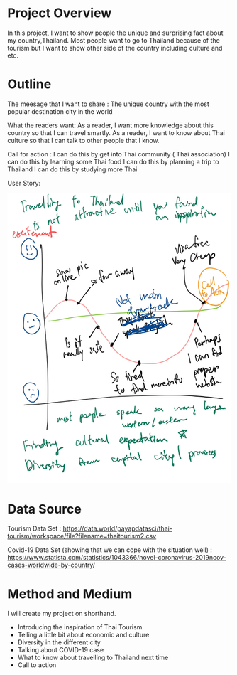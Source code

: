 # Project Overview
In this project, I want to show people the unique and surprising fact about my country,Thailand.
Most people want to go to Thailand because of the tourism but I want to show other side of the country including culture and etc.

# Outline

The meesage that I want to share : The unique country with the most popular destination city in the world

What the readers want:
As a reader, I want more knowledge about this country so that I can travel smartly.
As a reader, I want to know about Thai culture so that I can talk to other people that I know.

Call for action :
I can do this by get into Thai community ( Thai association)
I can do this by learning some Thai food
I can do this by planning a trip to Thailand
I can do this by studying more Thai

User Story:

![image](user_story_draft1.jpg)

# Data Source
Tourism Data Set : 
https://data.world/payapdatasci/thai-tourism/workspace/file?filename=thaitourism2.csv


Covid-19 Data Set (showing that we can cope with the situation well) :
https://www.statista.com/statistics/1043366/novel-coronavirus-2019ncov-cases-worldwide-by-country/



# Method and Medium

I will create my project on shorthand.
- Introducing the inspiration of Thai Tourism
- Telling a little bit about economic and culture
- Diversity in the different city
- Talking about COVID-19 case
- What to know about travelling to Thailand next time
- Call to action
